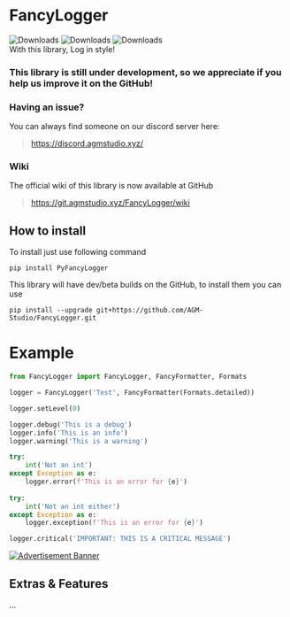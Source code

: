 # FancyLogger
![Downloads](https://pepy.tech/badge/pyfancylogger)
![Downloads](https://pepy.tech/badge/pyfancylogger/week)
![Downloads](https://pepy.tech/badge/pyfancylogger/month)  
With this library, Log in style!

### This library is still under development, so we appreciate if you help us improve it on the GitHub!

### Having an issue?
You can always find someone on our discord server here:
> https://discord.agmstudio.xyz/

### Wiki
The official wiki of this library is now available at GitHub
> https://git.agmstudio.xyz/FancyLogger/wiki

## How to install
To install just use following command
```shell
pip install PyFancyLogger
```
This library will have dev/beta builds on the GitHub, to install them you can use

```shell
pip install --upgrade git+https://github.com/AGM-Studio/FancyLogger.git
```

# Example

```python
from FancyLogger import FancyLogger, FancyFormatter, Formats

logger = FancyLogger('Test', FancyFormatter(Formats.detailed))

logger.setLevel(0)

logger.debug('This is a debug')
logger.info('This is an info')
logger.warning('This is a warning')

try:
    int('Not an int')
except Exception as e:
    logger.error(f'This is an error for {e}')
    
try:
    int('Not an int either')
except Exception as e:
    logger.exception(f'This is an error for {e}')

logger.critical('IMPORTANT: THIS IS A CRITICAL MESSAGE')
```

[![Advertisement Banner](https://2captcha.com/referral-banners/2captcha/08.gif)](https://2captcha.com/?from=19092307)

## Extras & Features
...